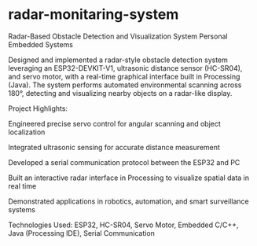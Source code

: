 # radar-monitaring-system
Radar-Based Obstacle Detection and Visualization System
Personal Embedded Systems 

Designed and implemented a radar-style obstacle detection system leveraging an ESP32-DEVKIT-V1, ultrasonic distance sensor (HC-SR04), and servo motor, with a real-time graphical interface built in Processing (Java). The system performs automated environmental scanning across 180°, detecting and visualizing nearby objects on a radar-like display.

Project Highlights:

Engineered precise servo control for angular scanning and object localization

Integrated ultrasonic sensing for accurate distance measurement

Developed a serial communication protocol between the ESP32 and PC

Built an interactive radar interface in Processing to visualize spatial data in real time

Demonstrated applications in robotics, automation, and smart surveillance systems


Technologies Used:
ESP32, HC-SR04, Servo Motor, Embedded C/C++, Java (Processing IDE), Serial Communication

